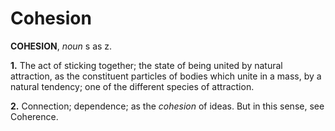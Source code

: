 # Cohesion

**COHESION**, _noun_ s as z.

**1.** The act of sticking together; the state of being united by natural attraction, as the constituent particles of bodies which unite in a mass, by a natural tendency; one of the different species of attraction.

**2.** Connection; dependence; as the _cohesion_ of ideas. But in this sense, see Coherence.